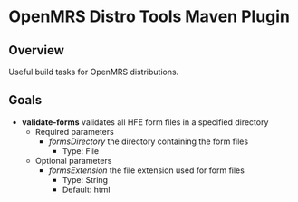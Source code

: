 OpenMRS Distro Tools Maven Plugin
=======================================

Overview
--------
Useful build tasks for OpenMRS distributions.

Goals
-----
 * __validate-forms__ validates all HFE form files in a specified directory
     * Required parameters
         * _formsDirectory_ the directory containing the form files
             * Type: File
     * Optional parameters
         * _formsExtension_ the file extension used for form files
             * Type: String
             * Default: html
